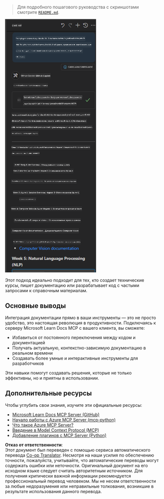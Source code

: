 <!--
CO_OP_TRANSLATOR_METADATA:
{
  "original_hash": "4319d291c9d124ecafea52b3d04bfa0e",
  "translation_date": "2025-06-23T10:58:34+00:00",
  "source_file": "09-CaseStudy/docs-mcp/README.md",
  "language_code": "ru"
}
-->
> Для подробного пошагового руководства с скриншотами смотрите [`README.md`](./solution/scenario3/README.md).

![Обзор сценария 3](../../../../translated_images/step4-prompt-chat.12187bb001605efc5077992b621f0fcd1df12023c5dce0464f8eb8f3d595218f.ru.png)

Этот подход идеально подходит для тех, кто создает технические курсы, пишет документацию или разрабатывает код с частыми запросами к справочным материалам.

## Основные выводы

Интеграция документации прямо в ваши инструменты — это не просто удобство, это настоящая революция в продуктивности. Подключаясь к серверу Microsoft Learn Docs MCP с вашего клиента, вы сможете:

- Избавиться от постоянного переключения между кодом и документацией
- Получать актуальную, контекстно-зависимую документацию в реальном времени
- Создавать более умные и интерактивные инструменты для разработчиков

Эти навыки помогут создавать решения, которые не только эффективны, но и приятны в использовании.

## Дополнительные ресурсы

Чтобы углубить свои знания, изучите эти официальные ресурсы:

- [Microsoft Learn Docs MCP Server (GitHub)](https://github.com/MicrosoftDocs/mcp)
- [Начало работы с Azure MCP Server (mcp-python)](https://learn.microsoft.com/en-us/azure/developer/azure-mcp-server/get-started#create-the-python-app)
- [Что такое Azure MCP Server?](https://learn.microsoft.com/en-us/azure/developer/azure-mcp-server/)
- [Введение в Model Context Protocol (MCP)](https://modelcontextprotocol.io/introduction)
- [Добавление плагинов с MCP Server (Python)](https://learn.microsoft.com/en-us/semantic-kernel/concepts/plugins/adding-mcp-plugins)

**Отказ от ответственности**:  
Этот документ был переведен с помощью сервиса автоматического перевода [Co-op Translator](https://github.com/Azure/co-op-translator). Несмотря на наши усилия по обеспечению точности, пожалуйста, учитывайте, что автоматические переводы могут содержать ошибки или неточности. Оригинальный документ на его исходном языке следует считать авторитетным источником. Для получения критически важной информации рекомендуется профессиональный перевод человеком. Мы не несем ответственности за любые недоразумения или неправильные толкования, возникшие в результате использования данного перевода.
